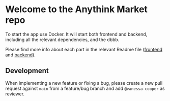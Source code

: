 # Welcome to the Anythink Market repo

To start the app use Docker. It will start both frontend and backend, including all the relevant dependencies, and the dbbb.

Please find more info about each part in the relevant Readme file ([frontend](frontend/readme.md) and [backend](backend/README.md)).

## Development

When implementing a new feature or fixing a bug, please create a new pull request against `main` from a feature/bug branch and add `@vanessa-cooper` as reviewer.
